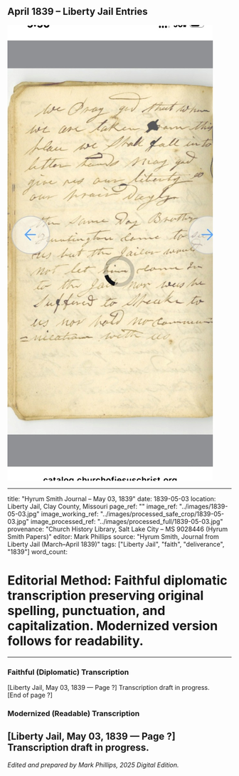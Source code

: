## April 1839 – Liberty Jail Entries

![Manuscript page thumbnail](../images/1839-05-03.jpg)

---
title: "Hyrum Smith Journal – May 03, 1839"
date: 1839-05-03
location: Liberty Jail, Clay County, Missouri
page_ref: ""
image_ref: "../images/1839-05-03.jpg"
image_working_ref: "../images/processed_safe_crop/1839-05-03.jpg"
image_processed_ref: "../images/processed_full/1839-05-03.jpg"
provenance: "Church History Library, Salt Lake City – MS 9028446 (Hyrum Smith Papers)"
editor: Mark Phillips
source: "Hyrum Smith, Journal from Liberty Jail (March–April 1839)"
tags: ["Liberty Jail", "faith", "deliverance", "1839"]
word_count:
# Editorial Method: Faithful diplomatic transcription preserving original spelling, punctuation, and capitalization. Modernized version follows for readability.
---

### Faithful (Diplomatic) Transcription
[Liberty Jail, May 03, 1839 — Page ?]
Transcription draft in progress.  
[End of page ?]

### Modernized (Readable) Transcription
[Liberty Jail, May 03, 1839 — Page ?]  
Transcription draft in progress.
---
*Edited and prepared by Mark Phillips, 2025 Digital Edition.*
